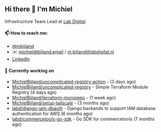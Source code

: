 ## Hi there 👋 I'm Michiel

Infrastructure Team Lead at [Lab Digital](https://www.labdigital.nl).

#### 📫 How to reach me:

- [@mbijland](https://twitter.com/mbijland)
- ✉️ michiel@bijland.email / m.bijland@labdigital.nl
- [LinkedIn](https://www.linkedin.com/in/michielbijland/)

#### 👷 Currently working on


- [MichielBijland/uncomplicated-registry-action](https://github.com/MichielBijland/uncomplicated-registry-action) -  (3 days ago)
- [MichielBijland/uncomplicated-registry](https://github.com/MichielBijland/uncomplicated-registry) - Simple Terraform Module Registry  (4 days ago)
- [MichielBijland/terraform-monorepo](https://github.com/MichielBijland/terraform-monorepo) -  (1 week ago)
- [MichielBijland/setup-tailscale](https://github.com/MichielBijland/setup-tailscale) -  (3 months ago)
- [labd/django-iam-dbauth](https://github.com/labd/django-iam-dbauth) - Django backends to support IAM database authentication for AWS (6 months ago)
- [labd/commercetools-go-sdk](https://github.com/labd/commercetools-go-sdk) - Go SDK for commercetools (7 months ago)
